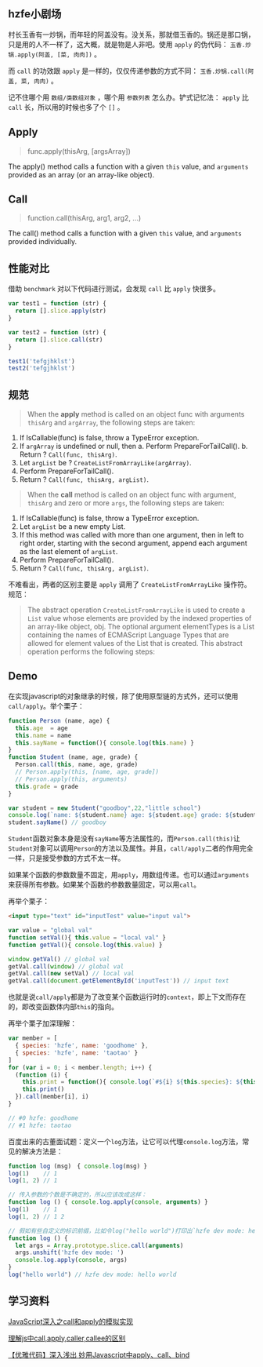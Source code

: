## hzfe小剧场

村长玉香有一炒锅，而年轻的阿盖没有。没关系，那就借玉香的。锅还是那口锅，只是用的人不一样了，这大概，就是物是人非吧。使用 `apply` 的伪代码： `玉香.炒锅.apply(阿盖, [菜, 肉肉])` 。

而 `call` 的功效跟 `apply` 是一样的，仅仅传递参数的方式不同： `玉香.炒锅.call(阿盖, 菜, 肉肉)` 。

记不住哪个用 `数组/类数组对象` ，哪个用 `参数列表` 怎么办。铲式记忆法： `apply` 比 `call` 长，所以用的时候也多了个 `[]` 。

## Apply

> func.apply(thisArg, [argsArray])

The apply() method calls a function with a given `this` value, and `arguments` provided as an array (or an array-like object).

## Call

> function.call(thisArg, arg1, arg2, ...)

The call() method calls a function with a given `this` value, and `arguments` provided individually.

## 性能对比

借助 `benchmark` 对以下代码进行测试，会发现 `call` 比 `apply` 快很多。

```javascript
var test1 = function (str) {
  return [].slice.apply(str)
}

var test2 = function (str) {
  return [].slice.call(str)
}

test1('tefgjhklst')
test2('tefgjhklst')
```

## 规范

> When the **apply** method is called on an object func with arguments `thisArg` and `argArray`, the following steps are taken:
  1. If IsCallable(func) is false, throw a TypeError exception.
  2. If `argArray` is undefined or null, then
    a. Perform PrepareForTailCall().
    b. Return ? `Call(func, thisArg)`.
  3. Let `argList` be ? `CreateListFromArrayLike(argArray)`.
  4. Perform PrepareForTailCall().
  5. Return ? `Call(func, thisArg, argList)`.

> When the **call** method is called on an object func with argument, `thisArg` and zero or more `args`, the following steps are taken:
  1. If IsCallable(func) is false, throw a TypeError exception.
  2. Let `argList` be a new empty List.
  3. If this method was called with more than one argument, then in left to right order, starting with the second argument, append each argument as the last element of `argList`.
  4. Perform PrepareForTailCall().
  5. Return ? `Call(func, thisArg, argList)`.

不难看出，两者的区别主要是 `apply` 调用了 `CreateListFromArrayLike` 操作符。规范：

> The abstract operation `CreateListFromArrayLike` is used to create a `List` value whose elements are provided by the indexed properties of an array-like object, obj. The optional argument elementTypes is a List containing the names of ECMAScript Language Types that are allowed for element values of the List that is created. This abstract operation performs the following steps:

## Demo

在实现javascript的对象继承的时候，除了使用原型链的方式外，还可以使用`call/apply`。举个栗子：

```JavaScript
function Person (name, age) {
  this.age  = age
  this.name = name
  this.sayName = function(){ console.log(this.name) }
}
function Student (name, age, grade) {
  Person.call(this, name, age, grade)
  // Person.apply(this, [name, age, grade])
  // Person.apply(this, arguments)
  this.grade = grade
}
```

```JavaScript
var student = new Student("goodboy",22,"little school")
console.log(`name: ${student.name} age: ${student.age} grade: ${student.grade}`) // name: goodboy age: 22 grade: little school
student.sayName() // goodboy
```

`Student`函数对象本身是没有`sayName`等方法属性的，而`Person.call(this)`让`Student`对象可以调用`Person`的方法以及属性。并且，`call/apply`二者的作用完全一样，只是接受参数的方式不太一样。

如果某个函数的参数数量不固定，用`apply`，用数组传递。也可以通过`arguments`来获得所有参数。如果某个函数的参数数量固定，可以用`call`。

再举个栗子：
```html
<input type="text" id="inputTest" value="input val">
```
```JavaScript
var value = "global val"
function setVal(){ this.value = "local val" }
function getVal(){ console.log(this.value) }
```
```JavaScript
window.getVal() // global val
getVal.call(window) // global val
getVal.call(new setVal) // local val
getVal.call(document.getElementById('inputTest')) // input text
```
也就是说`call/apply`都是为了改变某个函数运行时的`context`，即上下文而存在的，即改变函数体内部`this`的指向。

再举个栗子加深理解：
```JavaScript
var member = [
  { species: 'hzfe', name: 'goodhome' },
  { species: 'hzfe', name: 'taotao' }
]
for (var i = 0; i < member.length; i++) {
  (function (i) {
    this.print = function(){ console.log(`#${i} ${this.species}: ${this.name}`) }
    this.print()
  }).call(member[i], i)
}

// #0 hzfe: goodhome
// #1 hzfe: taotao
```

百度出来的古董面试题：定义一个`log`方法，让它可以代理`console.log`方法，常见的解决方法是：
```JavaScript
function log (msg)　{ console.log(msg) }
log(1)    // 1
log(1, 2) // 1

// 传入参数的个数是不确定的，所以应该改成这样：
function log () { console.log.apply(console, arguments) }
log(1)    // 1
log(1, 2) // 1 2

// 假如有些自定义的标识前缀，比如令log("hello world")打印出`hzfe dev mode: hello world`：
function log () {
  let args = Array.prototype.slice.call(arguments)
  args.unshift('hzfe dev mode: ')
  console.log.apply(console, args)
}
log("hello world") // hzfe dev mode: hello world
```

## 学习资料
[JavaScript深入之call和apply的模拟实现](https://github.com/mqyqingfeng/Blog/issues/11)

[理解js中call,apply,caller,callee的区别](http://xuyuan923.github.io/2015/01/24/理解js中call,apply,bind,caller,callee的区别/)

[【优雅代码】深入浅出 妙用Javascript中apply、call、bind](http://www.cnblogs.com/coco1s/p/4833199.html)
